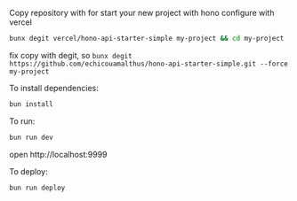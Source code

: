Copy repository with for start your new project with hono configure with vercel

```sh
bunx degit vercel/hono-api-starter-simple my-project && cd my-project
```

fix copy with degit, so
``
bunx degit https://github.com/echicouamalthus/hono-api-starter-simple.git --force my-project
``

To install dependencies:

```sh
bun install
```

To run:

```sh
bun run dev
```

open http://localhost:9999

To deploy:

```sh
bun run deploy
```
